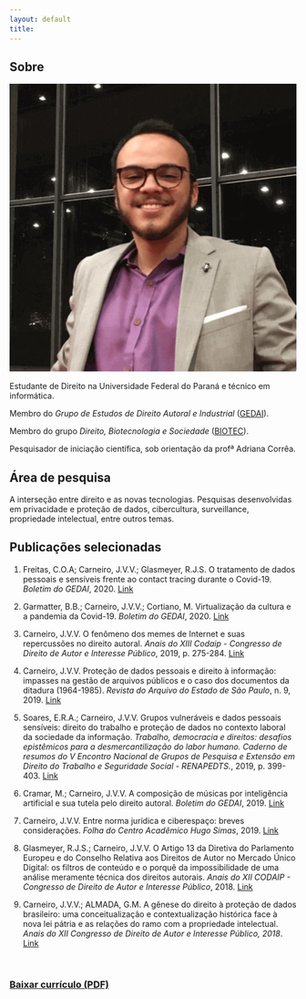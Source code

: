 ```yaml
---
layout: default
title:
---
```


## Sobre

<img class="profile-picture" src="/assets/img/foto-jv.png">

Estudante de Direito na Universidade Federal do Paraná e técnico em informática.

Membro do *Grupo de Estudos de Direito Autoral e Industrial* ([GEDAI](https://gedai.com.br)).

Membro do grupo *Direito, Biotecnologia e Sociedade* ([BIOTEC](https://biotec.ufpr.br)).

Pesquisador de iniciação científica, sob orientação da profª Adriana Corrêa.

## Área de pesquisa

A interseção entre direito e as novas tecnologias. Pesquisas desenvolvidas em privacidade e proteção de dados, cibercultura, surveillance, propriedade intelectual, entre outros temas.

## Publicações selecionadas

1. Freitas, C.O.A; Carneiro, J.V.V.; Glasmeyer, R.J.S. O tratamento de dados pessoais e sensíveis frente ao contact tracing durante o Covid-19. _Boletim do GEDAI_, 2020. [Link](https://www.gedai.com.br/o-tratamento-de-dados-pessoais-e-sensiveis-frente-ao-contact-tracing-durante-o-covid-19/)

2. Garmatter, B.B.; Carneiro, J.V.V.; Cortiano, M. Virtualização da cultura e a pandemia da Covid-19. _Boletim do GEDAI_, 2020. [Link](https://www.gedai.com.br/virtualizacao-da-cultura-e-a-pandemia-da-covid-19/)

3. Carneiro, J.V.V. O fenômeno dos memes de Internet e suas repercussões no direito autoral. _Anais do XIII Codaip - Congresso de Direito de Autor e Interesse Público_, 2019, p. 275-284. [Link](https://www.gedai.com.br/wp-content/uploads/2020/06/Anais-XIII-CODAIP_Marcos-Wachowicz_eletr%C3%B4nico.pdf)

4. Carneiro, J.V.V. Proteção de dados pessoais e direito à informação: impasses na gestão de arquivos públicos e o caso dos documentos da ditadura (1964-1985). _Revista do Arquivo do Estado de São Paulo_, n. 9, 2019. [Link](http://www.arquivoestado.sp.gov.br/revista_do_arquivo/09/artigo_03.php)

5. Soares, E.R.A.; Carneiro, J.V.V. Grupos vulneráveis e dados pessoais sensíveis: direito do trabalho e proteção de dados no contexto laboral da sociedade da informação. _Trabalho, democracia e direitos: desafios epistêmicos para a desmercantilização do labor humano. Caderno de resumos do V Encontro Nacional de Grupos de Pesquisa e Extensão em Direito do Trabalho e Seguridade Social - RENAPEDTS._, 2019, p. 399-403. [Link](https://e657d93b-ac76-4975-bf49-44ee619f576e.filesusr.com/ugd/1ec049_b433b976800e444d9a243ed9fea5d72a.pdf)

6. Cramar, M.; Carneiro, J.V.V. A composição de músicas por inteligência artificial e sua tutela pelo direito autoral. _Boletim do GEDAI_, 2019. [Link](http://www.gedai.com.br/outubro-de-2019/a-composicao-de-musicas-por-inteligencia-artificial-e-sua-tutela-pelo-direito-autoral/)

7. Carneiro, J.V.V. Entre norma jurídica e ciberespaço: breves considerações. _Folha do Centro Acadêmico Hugo Simas_, 2019. [Link](https://drive.google.com/file/d/1r6appTMrU0cIBbHbb7Z3W56hl86UV-ea/view#page=6)

8. Glasmeyer, R.J.S.; Carneiro, J.V.V. O Artigo 13 da Diretiva do Parlamento Europeu e do Conselho Relativa aos Direitos de Autor no Mercado Único Digital: os filtros de conteúdo e o porquê da impossibilidade de uma análise meramente técnica dos direitos autorais. _Anais do XII CODAIP - Congresso de Direito de Autor e Interesse Público_, 2018. [Link](http://www.gedai.com.br/wp-content/uploads/2019/05/002-O-ARTIGO-13-DA-DIRETIVA-DO-PARLAMENTO-EUROPEU.pdf)

9. Carneiro, J.V.V.; ALMADA, G.M. A gênese do direito à proteção de dados brasileiro: uma conceitualização e contextualização histórica face à nova lei pátria e as relações do ramo com a propriedade intelectual. _Anais do XII Congresso de Direito de Autor e Interesse Público, 2018_. [Link](http://www.gedai.com.br/wp-content/uploads/2019/06/033-A-G%C3%8ANESE-DO-DIREITO-%C3%80-PROTE%C3%87%C3%83O-DE-DADOS-BRASILEIRO.pdf)

<br>

<h3 class='curriculum'>
  <a href='https://joaovvcarneiro.github.io/assets/curriculo.pdf'> Baixar currículo (PDF) </a>
</h3>
